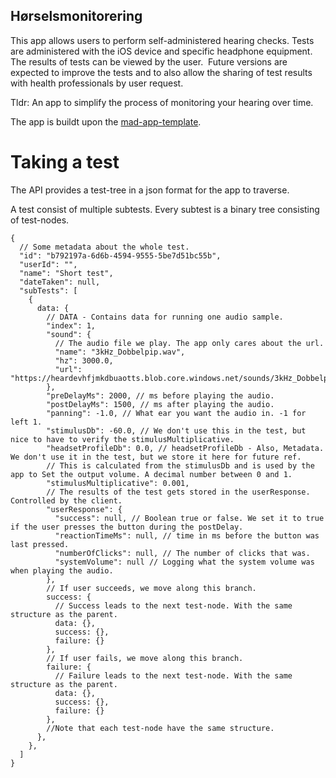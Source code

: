 Hørselsmonitorering
--------------------
This app allows users to perform self-administered hearing checks.
Tests are administered with the iOS device and specific headphone equipment.  
The results of tests can be viewed by the user.  
Future versions are expected to improve the tests and to also allow the sharing of test results with health professionals by user request.

Tldr: An app to simplify the process of monitoring your hearing over time.

The app is buildt upon the [mad-app-template](https://github.com/Statoil/mad-rn-generator).

# Taking a test

The API provides a test-tree in a json format for the app to traverse.

A test consist of multiple subtests.
Every subtest is a binary tree consisting of test-nodes.

```json5
{
  // Some metadata about the whole test.
  "id": "b792197a-6d6b-4594-9555-5be7d51bc55b",
  "userId": "",
  "name": "Short test",
  "dateTaken": null,
  "subTests": [
    {
      data: {
        // DATA - Contains data for running one audio sample.
        "index": 1,
        "sound": {
          // The audio file we play. The app only cares about the url.
          "name": "3kHz_Dobbelpip.wav",
          "hz": 3000.0,
          "url": "https://heardevhfjmkdbuaotts.blob.core.windows.net/sounds/3kHz_Dobbelpip.wav"
        },
        "preDelayMs": 2000, // ms before playing the audio.
        "postDelayMs": 1500, // ms after playing the audio.
        "panning": -1.0, // What ear you want the audio in. -1 for left 1.
        "stimulusDb": -60.0, // We don't use this in the test, but nice to have to verify the stimulusMultiplicative.
        "headsetProfileDb": 0.0, // headsetProfileDb - Also, Metadata. We don't use it in the test, but we store it here for future ref.
        // This is calculated from the stimulusDb and is used by the app to Set the output volume. A decimal number between 0 and 1.
        "stimulusMultiplicative": 0.001,
        // The results of the test gets stored in the userResponse. Controlled by the client.
        "userResponse": {
          "success": null, // Boolean true or false. We set it to true if the user presses the button during the postDelay.
          "reactionTimeMs": null, // time in ms before the button was last pressed.
          "numberOfClicks": null, // The number of clicks that was.
          "systemVolume": null // Logging what the system volume was when playing the audio.
        },
        // If user succeeds, we move along this branch.
        success: {
          // Success leads to the next test-node. With the same structure as the parent.
          data: {},
          success: {},
          failure: {}
        },
        // If user fails, we move along this branch.
        failure: {
          // Failure leads to the next test-node. With the same structure as the parent.
          data: {},
          success: {},
          failure: {}
        },
        //Note that each test-node have the same structure.
      },
    },
  ]
}
```
